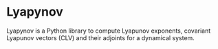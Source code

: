 # Lyapynov

Lyapynov is a Python library to compute Lyapunov exponents, covariant Lyapunov vectors (CLV) and their adjoints for a dynamical system.
